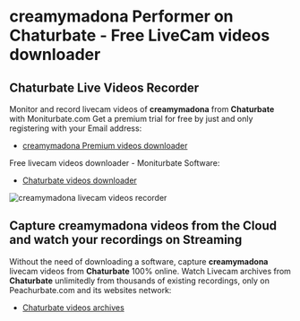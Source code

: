 # creamymadona Performer on Chaturbate - Free LiveCam videos downloader

## Chaturbate Live Videos Recorder

Monitor and record livecam videos of **creamymadona** from **Chaturbate** with Moniturbate.com
Get a premium trial for free by just and only registering with your Email address:
* [creamymadona Premium videos downloader](https://moniturbate.com/request-demo-licence-key.html)

Free livecam videos downloader - Moniturbate Software:
* [Chaturbate videos downloader](https://moniturbate.com/moniturbate-download-software.html)

![creamymadona livecam videos recorder](https://peachurnet.com/templates/moniturbate-software.png)


## Capture creamymadona videos from the Cloud and watch your recordings on Streaming

Without the need of downloading a software, capture **creamymadona** livecam videos from **Chaturbate** 100% online.
Watch Livecam archives from **Chaturbate** unlimitedly from thousands of existing recordings, only on Peachurbate.com and its websites network:
* [Chaturbate videos archives](https://peachurnet.com/)